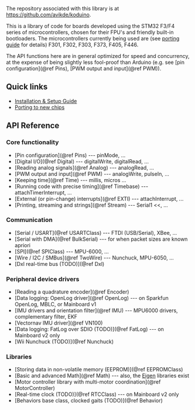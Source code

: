 

The repository associated with this library is at https://github.com/avikde/koduino.

This is a library of code for boards developed using the STM32 F3/F4 series of microcontrollers, chosen for their FPU's and friendly built-in bootloaders.
The microcontrollers currently being used are (see [porting guide](Porting.md) for details) F301, F302, F303, F373, F405, F446.

The API functions here are in general optimized for speed and concurrency, at the expense of being slightly less fool-proof than Arduino (e.g. see [pin configuration](@ref Pins), [PWM output and input](@ref PWM)).

## Quick links

* [Installation & Setup Guide](Installation.md)
* [Porting to new chips](Porting.md)

<!-- 
* [Writing your first program](Guide.md)
* [Uploading your code](Bootloading.md)
 -->

## API Reference

### Core functionality

* [Pin configuration](@ref Pins) --- pinMode, ...
* [Digital I/O](@ref Digital) --- digitalWrite, digitalRead, ...
* [Reading analog signals](@ref Analog) --- analogRead, ...
* [PWM output and input](@ref PWM) --- analogWrite, pulseIn, ...
* [Keeping time](@ref Time) --- millis, micros ...
* [Running code with precise timing](@ref Timebase) --- attachTimerInterrupt, ...
* [External (or pin-change) interrupts](@ref EXTI) --- attachInterrupt, ...
* [Printing, streaming and strings](@ref Stream) --- Serial1 <<, ...

### Communication

* [Serial / USART](@ref USARTClass) --- FTDI (USB/Serial), XBee, ...
* [Serial with DMA](@ref BulkSerial) --- for when packet sizes are known apriori
* [SPI](@ref SPIClass) --- MPU-6000, ...
* [Wire / I2C / SMBus](@ref TwoWire) --- Nunchuck, MPU-6050, ...
* [Dxl real-time bus (TODO)](@ref Dxl)

### Peripheral device drivers

* [Reading a quadrature encoder](@ref Encoder)
* [Data logging: OpenLog driver](@ref OpenLog) --- on Sparkfun OpenLog, MBLC, or Mainboard v1
* [IMU drivers and orientation filter](@ref IMU) --- MPU6000 drivers, complementary filter, EKF
* [Vectornav IMU driver](@ref VN100)
* [Data logging: FatLog over SDIO (TODO)](@ref FatLog) --- on Mainboard v2 only
* [Wii Nunchuck (TODO)](@ref Nunchuck)

### Libraries

* [Storing data in non-volatile memory (EEPROM)](@ref EEPROMClass)
* [Basic and advanced Math](@ref Math) --- also, the [Eigen](http://eigen.tuxfamily.org/index.php?title=Main_Page) libraries exist
* [Motor controller library with multi-motor coordination](@ref MotorController)
* [Real-time clock (TODO)](@ref RTCClass) --- on Mainboard v2 only
* [Behaviors base class, clocked gaits (TODO)](@ref Behavior)
<!-- * [Brushless commutation with field-oriented control (WIP)](@ref Brushless) --- *Warning: advanced!* -->

